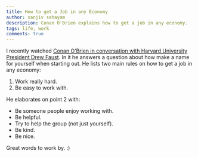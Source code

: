 ```yaml
---
title: How to get a Job in any Economy
author: sanjiv sahayam
description: Conan O'Brien explains how to get a job in any economy.
tags: life, work
comments: true
---
```


I recently watched [Conan O’Brien in conversation with Harvard University President Drew Faust](https://youtu.be/gCVZIpxUEhg). In it he answers a question about how make a name for yourself when starting out. He lists two main rules on how to get a job in any economy:

1. Work really hard.
2. Be easy to work with.

He elaborates on point 2 with:

* Be someone people enjoy working with.
* Be helpful.
* Try to help the group (not just yourself).
* Be kind.
* Be nice.

Great words to work by. :)